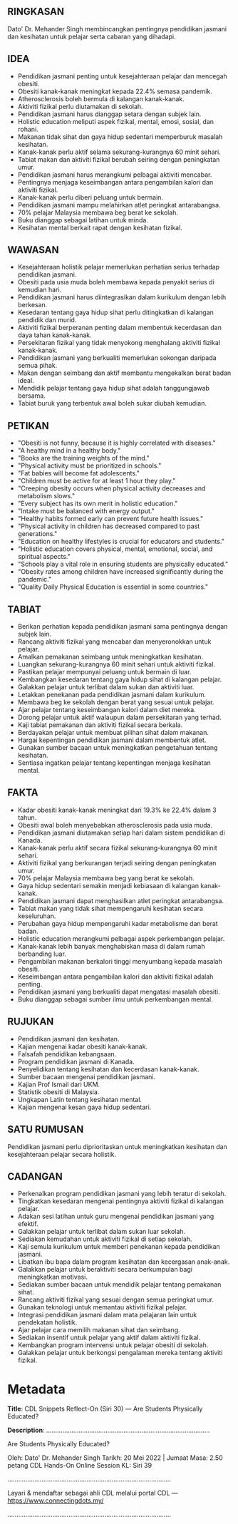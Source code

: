 ## RINGKASAN
Dato' Dr. Mehander Singh membincangkan pentingnya pendidikan jasmani dan kesihatan untuk pelajar serta cabaran yang dihadapi.

## IDEA
- Pendidikan jasmani penting untuk kesejahteraan pelajar dan mencegah obesiti.
- Obesiti kanak-kanak meningkat kepada 22.4% semasa pandemik.
- Atherosclerosis boleh bermula di kalangan kanak-kanak.
- Aktiviti fizikal perlu diutamakan di sekolah.
- Pendidikan jasmani harus dianggap setara dengan subjek lain.
- Holistic education meliputi aspek fizikal, mental, emosi, sosial, dan rohani.
- Makanan tidak sihat dan gaya hidup sedentari memperburuk masalah kesihatan.
- Kanak-kanak perlu aktif selama sekurang-kurangnya 60 minit sehari.
- Tabiat makan dan aktiviti fizikal berubah seiring dengan peningkatan umur.
- Pendidikan jasmani harus merangkumi pelbagai aktiviti mencabar.
- Pentingnya menjaga keseimbangan antara pengambilan kalori dan aktiviti fizikal.
- Kanak-kanak perlu diberi peluang untuk bermain.
- Pendidikan jasmani mampu melahirkan atlet peringkat antarabangsa.
- 70% pelajar Malaysia membawa beg berat ke sekolah.
- Buku dianggap sebagai latihan untuk minda.
- Kesihatan mental berkait rapat dengan kesihatan fizikal.

## WAWASAN
- Kesejahteraan holistik pelajar memerlukan perhatian serius terhadap pendidikan jasmani.
- Obesiti pada usia muda boleh membawa kepada penyakit serius di kemudian hari.
- Pendidikan jasmani harus diintegrasikan dalam kurikulum dengan lebih berkesan.
- Kesedaran tentang gaya hidup sihat perlu ditingkatkan di kalangan pendidik dan murid.
- Aktiviti fizikal berperanan penting dalam membentuk kecerdasan dan daya tahan kanak-kanak.
- Persekitaran fizikal yang tidak menyokong menghalang aktiviti fizikal kanak-kanak.
- Pendidikan jasmani yang berkualiti memerlukan sokongan daripada semua pihak.
- Makan dengan seimbang dan aktif membantu mengekalkan berat badan ideal.
- Mendidik pelajar tentang gaya hidup sihat adalah tanggungjawab bersama.
- Tabiat buruk yang terbentuk awal boleh sukar diubah kemudian.

## PETIKAN
- "Obesiti is not funny, because it is highly correlated with diseases."
- "A healthy mind in a healthy body."
- "Books are the training weights of the mind."
- "Physical activity must be prioritized in schools."
- "Fat babies will become fat adolescents."
- "Children must be active for at least 1 hour they play."
- "Creeping obesity occurs when physical activity decreases and metabolism slows."
- "Every subject has its own merit in holistic education."
- "Intake must be balanced with energy output."
- "Healthy habits formed early can prevent future health issues."
- "Physical activity in children has decreased compared to past generations."
- "Education on healthy lifestyles is crucial for educators and students."
- "Holistic education covers physical, mental, emotional, social, and spiritual aspects."
- "Schools play a vital role in ensuring students are physically educated."
- "Obesity rates among children have increased significantly during the pandemic."
- "Quality Daily Physical Education is essential in some countries."

## TABIAT
- Berikan perhatian kepada pendidikan jasmani sama pentingnya dengan subjek lain.
- Rancang aktiviti fizikal yang mencabar dan menyeronokkan untuk pelajar.
- Amalkan pemakanan seimbang untuk meningkatkan kesihatan.
- Luangkan sekurang-kurangnya 60 minit sehari untuk aktiviti fizikal.
- Pastikan pelajar mempunyai peluang untuk bermain di luar.
- Kembangkan kesedaran tentang gaya hidup sihat di kalangan pelajar.
- Galakkan pelajar untuk terlibat dalam sukan dan aktiviti luar.
- Letakkan penekanan pada pendidikan jasmani dalam kurikulum.
- Membawa beg ke sekolah dengan berat yang sesuai untuk pelajar.
- Ajar pelajar tentang keseimbangan kalori dalam diet mereka.
- Dorong pelajar untuk aktif walaupun dalam persekitaran yang terhad.
- Kaji tabiat pemakanan dan aktiviti fizikal secara berkala.
- Berdayakan pelajar untuk membuat pilihan sihat dalam makanan.
- Hargai kepentingan pendidikan jasmani dalam membentuk atlet.
- Gunakan sumber bacaan untuk meningkatkan pengetahuan tentang kesihatan.
- Sentiasa ingatkan pelajar tentang kepentingan menjaga kesihatan mental.

## FAKTA
- Kadar obesiti kanak-kanak meningkat dari 19.3% ke 22.4% dalam 3 tahun.
- Obesiti awal boleh menyebabkan atherosclerosis pada usia muda.
- Pendidikan jasmani diutamakan setiap hari dalam sistem pendidikan di Kanada.
- Kanak-kanak perlu aktif secara fizikal sekurang-kurangnya 60 minit sehari.
- Aktiviti fizikal yang berkurangan terjadi seiring dengan peningkatan umur.
- 70% pelajar Malaysia membawa beg yang berat ke sekolah.
- Gaya hidup sedentari semakin menjadi kebiasaan di kalangan kanak-kanak.
- Pendidikan jasmani dapat menghasilkan atlet peringkat antarabangsa.
- Tabiat makan yang tidak sihat mempengaruhi kesihatan secara keseluruhan.
- Perubahan gaya hidup mempengaruhi kadar metabolisme dan berat badan.
- Holistic education merangkumi pelbagai aspek perkembangan pelajar.
- Kanak-kanak lebih banyak menghabiskan masa di dalam rumah berbanding luar.
- Pengambilan makanan berkalori tinggi menyumbang kepada masalah obesiti.
- Keseimbangan antara pengambilan kalori dan aktiviti fizikal adalah penting.
- Pendidikan jasmani yang berkualiti dapat mengatasi masalah obesiti.
- Buku dianggap sebagai sumber ilmu untuk perkembangan mental.

## RUJUKAN
- Pendidikan jasmani dan kesihatan.
- Kajian mengenai kadar obesiti kanak-kanak.
- Falsafah pendidikan kebangsaan.
- Program pendidikan jasmani di Kanada.
- Penyelidikan tentang kesihatan dan kecerdasan kanak-kanak.
- Sumber bacaan mengenai pendidikan jasmani.
- Kajian Prof Ismail dari UKM.
- Statistik obesiti di Malaysia.
- Ungkapan Latin tentang kesihatan mental.
- Kajian mengenai kesan gaya hidup sedentari.

## SATU RUMUSAN
Pendidikan jasmani perlu diprioritaskan untuk meningkatkan kesihatan dan kesejahteraan pelajar secara holistik.

## CADANGAN
- Perkenalkan program pendidikan jasmani yang lebih teratur di sekolah.
- Tingkatkan kesedaran mengenai pentingnya aktiviti fizikal di kalangan pelajar.
- Adakan sesi latihan untuk guru mengenai pendidikan jasmani yang efektif.
- Galakkan pelajar untuk terlibat dalam sukan luar sekolah.
- Sediakan kemudahan untuk aktiviti fizikal di setiap sekolah.
- Kaji semula kurikulum untuk memberi penekanan kepada pendidikan jasmani.
- Libatkan ibu bapa dalam program kesihatan dan kecergasan anak-anak.
- Galakkan pelajar untuk beraktiviti secara berkumpulan bagi meningkatkan motivasi.
- Sediakan sumber bacaan untuk mendidik pelajar tentang pemakanan sihat.
- Rancang aktiviti fizikal yang sesuai dengan semua peringkat umur.
- Gunakan teknologi untuk memantau aktiviti fizikal pelajar.
- Integrasi pendidikan jasmani dalam mata pelajaran lain untuk pendekatan holistik.
- Ajar pelajar cara memilih makanan sihat dan seimbang.
- Sediakan insentif untuk pelajar yang aktif dalam aktiviti fizikal.
- Kembangkan program intervensi untuk pelajar obesiti di sekolah.
- Galakkan pelajar untuk berkongsi pengalaman mereka tentang aktiviti fizikal.

# Metadata
**Title**: CDL Snippets Reflect-On (Siri 30) — Are Students Physically Educated?

**Description**: ...........................................................................................

Are Students Physically Educated?

Oleh: Dato' Dr. Mehander Singh
Tarikh: 20 Mei 2022   |   Jumaat
Masa: 2.50 petang
CDL Hands-On Online Session KL: Siri 39

...........................................................................................

Layari & mendaftar sebagai ahli CDL melalui portal CDL — https://www.connectingdots.my/

...........................................................................................